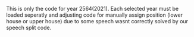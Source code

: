 This is only the code for year 2564(2021). Each selected year must be loaded seperatly and adjusting code for manually assign position (lower house or upper house) due to some speech wasnt correctly solved by our speech split code.
